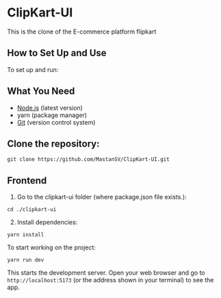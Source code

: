 # ClipKart-UI
This is the clone of the E-commerce platform flipkart

## How to Set Up and Use

To set up and run:

## What You Need

- [Node.js](https://nodejs.org/) (latest version)
- yarn (package manager)
- [Git](https://git-scm.com/) (version control system)

## Clone the repository:
```
git clone https://github.com/MastanSV/ClipKart-UI.git
```

## Frontend

1. Go to the clipkart-ui folder (where package.json file exists.):
```
cd ./clipkart-ui
```

2. Install dependencies:
```
yarn install
```

To start working on the project:

```
yarn run dev
```

This starts the development server. Open your web browser and go to `http://localhost:5173` (or the address shown in your terminal) to see the app.
